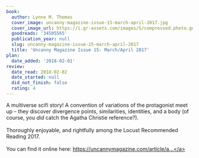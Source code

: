 ```yaml
---
book:
  author: Lynne M. Thomas
  cover_image: uncanny-magazine-issue-15-march-april-2017.jpg
  cover_image_url: https://i.gr-assets.com/images/S/compressed.photo.goodreads.com/books/1488924699l/34505565._SY475_.jpg
  goodreads: '34505565'
  publication_year: null
  slug: uncanny-magazine-issue-15-march-april-2017
  title: 'Uncanny Magazine Issue 15: March/April 2017'
plan:
  date_added: '2018-02-01'
review:
  date_read: 2018-02-02
  date_started: null
  did_not_finish: false
  rating: 4
---
```


A multiverse scifi story! A convention of variations of the protagonist meet up – they discover divergence points, similarities, identities, and a body (of course, you *did* catch the Agatha Christie reference?).<br /><br />Thoroughly enjoyable, and rightfully among the Locust Recommended Reading 2017.<br /><br />You can find it online here: <a target="_blank" href="https://uncannymagazine.com/article/and-then-there-were-n-one/" rel="nofollow">https://uncannymagazine.com/article/a...</a>
